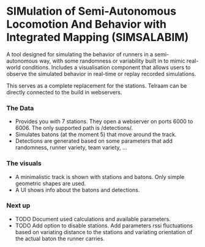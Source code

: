 # SIMulation of Semi-Autonomous Locomotion And Behavior with Integrated Mapping (SIMSALABIM)

A tool designed for simulating the behavior of runners in a semi-autonomous way, with some randomness or variability built in to mimic real-world conditions. Includes a visualisation component that allows users to observe the simulated behavior in real-time or replay recorded simulations.

This serves as a complete replacement for the stations. Telraam can be directly connected to the build in webservers.

### The Data

- Provides you with 7 stations. They open a webserver on ports 6000 to 6006. The only supported path is /detections/<index>.
- Simulates batons (at the moment 5) that move around the track.
- Detections are generated based on some parameters that add randomness, runner variety, team variety, ...


### The visuals

- A minimalistic track is shown with stations and batons. Only simple geometric shapes are used.
- A UI shows info about the batons and detections.


### Next up

- TODO Document used calculations and available parameters.
- TODO Add option to disable stations. Add parameters rssi fluctuations based on variating distance to the stations and variating orientation of the actual baton the runner carries.
